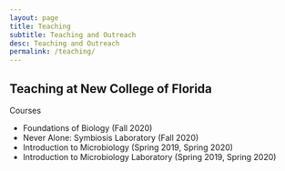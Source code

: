 ```yaml
---
layout: page
title: Teaching
subtitle: Teaching and Outreach
desc: Teaching and Outreach
permalink: /teaching/
---
```


<div class="pretty-links">

## Teaching at New College of Florida

Courses
- Foundations of Biology (Fall 2020)
- Never Alone: Symbiosis Laboratory (Fall 2020)
- Introduction to Microbiology (Spring 2019, Spring 2020)
- Introduction to Microbiology Laboratory (Spring 2019, Spring 2020)

</div>
